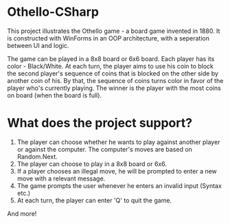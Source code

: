 # Othello-CSharp
This project illustrates the Othello game - a board game invented in 1880.
It is constructed with WinForms in an OOP architecture, with a seperation between UI and logic.

The game can be played in a 8x8 board or 6x6 board.
Each player has its color - Black/White.
At each turn, the player aims to use his coin to block the second player's sequence of coins that is blocked on the other side by another coin of his. By that, the
sequence of coins turns color in favor of the player who's currently playing.
The winner is the player with the most coins on board (when the board is full).

# What does the project support?
1. The player can choose whether he wants to play against another player or against the computer. The computer's moves are based on Random.Next.
2. The player can choose to play in a 8x8 board or 6x6.
3. If a player chooses an illegal move, he will be prompted to enter a new move with a relevant message.
4. The game prompts the user whenever he enters an invalid input (Syntax etc.)
5. At each turn, the player can enter 'Q' to quit the game.

And more!
